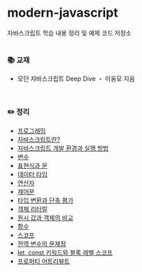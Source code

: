 # modern-javascript
자바스크립트 학습 내용 정리 및 예제 코드 저장소
<br>
<br>

### 📚 교재
- 모던 자바스크립트 Deep Dive ・ 이웅모 지음
<br>

### ✏️ 정리  
- [프로그래밍](https://ssena.notion.site/01-57a827c9adfe4f2d8b49ab4115bf9410)<br>
- [자바스크립트란?](https://ssena.notion.site/02-27a88d3f74f44f1ca149b4db7fa62ab7)<br>
- [자바스크립트 개발 환경과 실행 방법](https://ssena.notion.site/03-9637a5ba25314087a9e08deec3be7798)<br>
- [변수](https://ssena.notion.site/04-ac063fd83e804582818fd44b7b75d72e)<br>
- [표현식과 문](https://ssena.notion.site/05-c3f4edd4354a4002a597d8444711615e)<br>
- [데이터 타입](https://ssena.notion.site/06-d63c99a2203c47619bbd6bf095aa930a)<br>
- [연산자](https://ssena.notion.site/07-b8c493fff648454bb17d4082fa16171d)<br>
- [제어문](https://ssena.notion.site/08-715cb30808e54cf3b89a666db143a0a5)<br>
- [타입 변환과 단축 평가](https://ssena.notion.site/09-ef46c2e45ef944a98d8ba8fbf33a4464)<br>
- [객체 리터럴](https://ssena.notion.site/10-13ef3bcc9280466782ec57472bf276b1)<br>
- [원시 값과 객체의 비교](https://ssena.notion.site/11-45a6b8808b924867a98b173140b85c32)<br>
- [함수](https://ssena.notion.site/12-a9ed8aabb0284e528db2aacdde18d63b)<br>
- [스코프](https://ssena.notion.site/13-6203a071b81f4fc8b3219eb88caa587c)<br>
- [전역 변수의 문제점](https://ssena.notion.site/14-4681ee968a034db88b6e84ec1c35dead)<br>
- [let, const 키워드와 블록 레벨 스코프](https://ssena.notion.site/15-let-const-3433b78591d544a787461b05da28b6ab)<br>
- [프로퍼티 어트리뷰트](https://ssena.notion.site/16-1c29695b0e1848e7a4288af3a01ad3d2)<br>